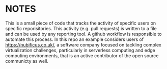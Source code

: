 # NOTES
This is a small piece of code that tracks the activity of specific users on specific reporisitories.
This activity (e.g. pull requests) is written to a file and can be used by any reporting tool.
A github workflow is responsible to automate this process.
In this repo an example considers users of https://nubificus.co.uk/, a software company focused on tackling complex virtualization challenges, particularly in serverless computing and edge computing environments, that is an active contributor of the open source communicty as well. 

